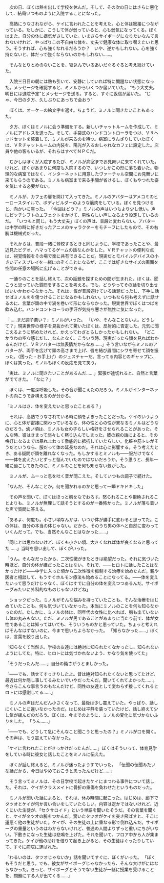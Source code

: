 　次の日、ぼくは熱を出して学校を休んだ。そして、その次の日にはさらに悪化して、結局いつものように入院することになった。

　高熱にうなされながら、ケイに言われたことを考えた。心と体は密接につながっている。たしかに、こうして体が弱っていると、心も弱気になってくる。ぼくはまた、自分の体に嫌気がさしていた。いまさらサイボーグになりたいなんて言わないけれど、やっぱりこの不自由な体を、丈夫で健康な体に取り替えたいと思う。そうすれば、心も強くなれるだろうか？　いや、逆かもしれない。心を強く持たないと、体だって強くならないのかもしれない……。

　そんなとりとめのないことを、寝込んでいるあいだぐるぐると考え続けていた。

　入院三日目の朝には熱も引いて、安静にしていれば特に問題ない状態になった。メッセージを確認すると、ミノルからいくつか届いていた。
“もう大丈夫。明日には退院予定”とメッセージを送る。すると、すぐに返信が届いた。
“じゃ、今日の夕方、久しぶりにあっちで会おう”

　ぼくは、オーケーの絵文字を返す。ちょうど、ミノルに聞きたいこともあった。

　夕方、ぼくはミノルに会う準備をする。新しいチャットルームを作成して、ミノルにアドレスを送った。そして、手袋式のハンドコントローラをつけ、ＶＲヘッドセットを装着して、ミノルが来るのを待つ。病室にうんざりしていたぼくは、ＶＲチャットルームの内装を、陽光が入るおしゃれなカフェに設定した。店員や他の客もいるが、それらはすべてＮＰＣだ。

　むかしはぼくが入院するたび、ミノルが病室までお見舞いに来てくれていた。けれど、ぼくがあまりに何度も入院するので、いつしかこの形に落ち着いた。物理的な病室ではなく、インターネットに用意したヴァーチャル空間にお見舞いに来てもらうのである。ミノルも病室まで来る手間が省けるし、ぼくもやつれた姿を気にする必要がない。

　ミノルが、カフェの扉を開けて入ってきた。ミノルのアバターはアメコミのヒーロースタイルで、ボディビルダーのような筋肉をしている。ぼくを見つけると、向かいに座った。
「今回はどう？」ミノルの声はいつもより少し低い。声にピッチシフトのエフェクトをかけて、男性らしい声になるよう設定しているのだ。
「いつもと同じ。もう大丈夫」ぼくの声は、普段と変わらない。アバターは中学の時に好きだったアニメのキャラクターをモチーフにしたもので、その右腕は機械式だった。

　それからは、普段一緒に登校するときと同じように、学校であったことや、最近見たビデオ、ハマってるゲームの話なんかをした。ＶＲチャットの便利な点は、視覚情報をその場で楽に共有できることだ。現実だとモバイルデバイスの小さいディスプレイを一緒にのぞくことになるが、ここでは好きなサイズの画面を空間の任意の場所に広げることができる。

　一通りのことを話し終えて、次の話題を探すための間が生まれた。ぼくは、聞こうと思っていた質問をすることを考える。でも、どうやってその話を切り出せばいいかわからなかった。それは、僕が普段避けている話題だったし、下手に話せばミノルをを傷つけることになるかもしれない。いつもなら何も考えずに話せるのに、言葉が頭の中で渦を巻いて形にならなかった。現実世界でぼくはつばを飲み込む。ハンドコントローラの手汗が気持ち悪さが無性に気になった。

「……まだ調子悪い？」ミノルがいった。
「いや、そんなことないよ。どうして？」現実世界の様子を見抜かれて驚いたぼくは、反射的に否定した。元気に聞こえるように努めたけれど、かえってわざとらしかったかもしれない。
「どこかうわの空な感じだし、なんとなく。こういう時、現実だったら顔を見ればわかるんだけど、ＶＲアバターは無表情だからなあ……」そう言いながらミノルのアバターが、両手を広げて頭の高さまで上げ、唇を結び眉間にシワを寄せて顔を振った。〈困った・お手上げ〉のジェスチャーだ。言ってる内容とのギャップに、ぼくは笑った。ミノルもぼくの反応を見て笑う。

「実は、ミノルに聞きたいことがあるんだ……」緊張が途切れると、自然と言葉がでてきた。
「なに？」

　ぼくは、一度深呼吸した。その音が聞こえたのだろう。ミノルがインターネットの向こうで身構えるのが分かる。

「ミノルはさ、体を変えたいと思ったことある？」

　それは、高熱でうなされている時に頭をよぎったことだった。ケイのいうように、心と体が密接に関わっているなら、体の性と心の性が異なるミノルはどうなのだろう。幼い頃は、ミノルも女の子らしい格好をさせられることがあった。そんな時、彼はきまって弱々しく黙り込んでしまった。彼の親の話によると、その格好になるまでは暴れまわって徹底的に抵抗していたらしい。化粧や筋トレがそうだというなら、服だって体の延長なのだ。それは心に影響する。そう考えたとき、ある疑問が頭を離れなくなった。もしかするとミノルも――服だけでなく――体を変えたいとずっと悩んでいたのではないだろうか。そう思うと、長年一緒に過ごしてきたのに、ミノルのことを何も知らない気がした。

　ミノルが、ふーっと息を吐く音が聞こえた。そしていつもの調子で続けた。

「なんだ、そんなことか。何を聞かれるのかと思って一瞬ドキドキした」

　その声を聞いて、ぼくはほっと胸をなでおろす。怒られることや拒絶されることよりも、ミノルが無理して話そうとするのが一番怖かった。ミノルが落ち着いた声で質問に答える。

「あるよ、何度も。小さい頃なんかは、いつか体が勝手に変わると思ってた。この体は、自分の本当の体じゃない。だから、そのうち男の体へと自然に変わっていくんだって。でも、当然そんなことはなかった……」

「同じとは思わないけど、ぼくも小さい頃、大きくなれば体が良くなると思ってた……」当時を思い出して、ぼくがいった。

「うん。そんなだったから、二次性徴がきたときは絶望だった。それに気づいた時ほど、自分の体が嫌だったことはない。それで、――ヒロトに話したことはなかったけど――中学に入った頃から二次性徴を抑制する治療を始めたんだ。親や医者と相談して、もうすぐホルモン療法も始めることになってる。――体を変えたいって思うだけじゃなく、ぼくはすでに自分の体を変えつつあるんだ。サイボーグみたいに外科的なものじゃないけどね」

　ショックだった。ミノルがそんな悩みを持っていたことも、そんな治療をはじめていたことも、何も気づいていなかった。本当にミノルのことを何も知らなかったのだ。たしかに、ミノルの体は、同年代の女性に比べれば、胸も出ていないし体の丸みもない。ただ、ミノルが男であることがあまりに当たり前で、体が女性であることは知ってはいても、そういうものかと思っていた。ちょっと考えればそんなはずないのに、今まで思いもよらなかった。
「知らなかった……」ぼくは、言葉を絞り出した。

「知らなくて当然さ。学校の友達には絶対に知られたくなかったし、知られないようにしてた。特に、ヒロトには気づかれないよう、かなり気を使ってた」

「そうだったんだ……」自分の鈍さがうとましかった。

「――でも、話せてすっきりしたよ。昔は絶対知られたくないと思ってたけど、最近は何か隠し事してるみたいでいやだったんだ。聞いてくれてよかった……。今さらこんな事言うのもなんだけど、同性の友達として変わらず接してくれるヒロトには感謝してる……」

　ミノルの声はだんだん小さくなって、最後は少し震えていた。やっぱり、話しにくいことに違いなかったのだ。はじめは平静を装っていたけど、話し終えて少し気が緩んだのだろう。ぼくは、今までのように、ミノルの変化に気づかないふりをした。
「うん……」

「――でも、どうして急にそんなこと聞こうと思ったの？」ミノルが口を開く。その声は、もう震えていなかった。

「ケイに言われたことがきっかけだったんだ……」ぼくはそういって、体育見学をしている時に彼女と話したことをミノルに伝えた。

　ぼくが話し終えると、ミノルが迷ったようすでいった。
「伝聞の伝聞みたいな話だから、今日はやめておこうと思ったんだけど……」

　そう言ってミノルは、その日学校で起きたケイにまつわる事件について話した。それは、ケイがクラスメイトに骨折の重傷を負わせたというものだった。

　ミノルが聞いた話によると、それは、休み時間に起こった。はじめは、廊下でタツオとケイが何か言い合いをしていたらしい。内容は定かではないけれど、近くにいた生徒が、「セクサロイド」という単語を聞いたそうだ。その言葉を聞くと、ケイがタツオの腕をつかんだ。驚いたタツオがケイを突き飛ばすと、そこに運悪く他の生徒がいた。ケイが、その生徒の上に重なる形で倒れ込んだ。サイボーグの重量というのはわからないけれど、普通の人間よりずっと重いにちがいない。下敷きになった生徒は悲鳴を上げた。それを聞いて、フロア中から人が集まってきた。ケイが他の助けを借りて起き上がると、その生徒はぐったりしていて、すぐに病院に運ばれた。

「わるいのは、タツオじゃないか」話を聞いてすぐに、ぼくがいった。
「ぼくもそうだと思う。でも、彼女がサイボーグじゃなかったら、そんな大けがにはならなかった。きっと、サイボーグとそうでない生徒が一緒に授業を受けることを、問題にする人が出てくる……」
